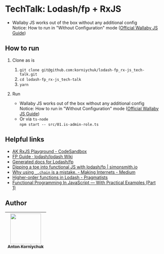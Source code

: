 # TechTalk: Lodash/fp + RxJS

* Wallaby JS works out of the box without any additional config  
  Notice: How to run in "Without Configuration" mode ([Official Wallaby JS Guide](https://wallabyjs.com/docs/intro/config.html#automatic-configuration))

## How to run

1. Clone as is

    1. `git clone git@github.com:korniychuk/lodash-fp_rx-js_tech-talk.git`
    2. `cd lodash-fp_rx-js_tech-talk`
    3. `yarn`

2. Run
    * Wallaby JS works out of the box without any additional config  
      Notice: How to run in "Without Configuration" mode ([Official Wallaby JS Guide](https://wallabyjs.com/docs/intro/config.html#automatic-configuration))
    * Or via `ts-node`  
      `npm start -- src/01.is-admin-role.ts`

## Helpful links

* [AK RxJS Playground - CodeSandbox](https://codesandbox.io/s/ak-rxjs-playground-jv22g)
* [FP Guide · lodash/lodash Wiki](https://github.com/lodash/lodash/wiki/FP-Guide)
* [Generated docs for Lodash/fp](https://gist.github.com/jfmengels/6b973b69c491375117dc)
* [Dipping a toe into functional JS with lodash/fp \| simonsmith.io](https://simonsmith.io/dipping-a-toe-into-functional-js-with-lodash-fp)
* [Why using `_.chain` is a mistake. - Making Internets - Medium](https://medium.com/making-internets/why-using-chain-is-a-mistake-9bc1f80d51ba)
* [Higher-order functions in Lodash - Pragmatists](https://blog.pragmatists.com/higher-order-functions-in-lodash-3283b7625175)
* [Functional Programming In JavaScript — With Practical Examples (Part 1)](https://medium.com/free-code-camp/functional-programming-in-js-with-practical-examples-part-1-87c2b0dbc276)

## Author

| [<img src="https://www.korniychuk.pro/avatar.jpg" width="100px;"/><br /><sub>Anton Korniychuk</sub>](https://korniychuk.pro) |
| :---: |
